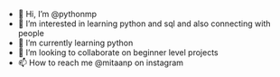 - 👋 Hi, I’m @pythonmp
- 👀 I’m interested in learning python and sql and also connecting with people 
- 🌱 I’m currently learning python 
- 💞️ I’m looking to collaborate on beginner level projects 
- 📫 How to reach me @mitaanp on instagram

<!---
pythonmp/pythonmp is a ✨ special ✨ repository because its `README.md` (this file) appears on your GitHub profile.
You can click the Preview link to take a look at your changes.
--->
